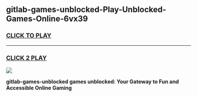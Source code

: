 
## gitlab-games-unblocked-Play-Unblocked-Games-Online-6vx39
<h3>
<a href="https://premium76.site?title=gitlab-games-unblocked&ref=24A">CLICK TO PLAY</a></h3>
<hr>

<h3>
<a href="https://premium76.site?title=gitlab-games-unblocked&ref=24A">CLICK 2 PLAY</a>
  
</h3>

<a href="https://premium76.site?title=gitlab-games-unblocked&ref=24A"><img src="https://clearcache.store/games.png"></a>


**gitlab-games-unblocked games unblocked: Your Gateway to Fun and Accessible Online Gaming**
